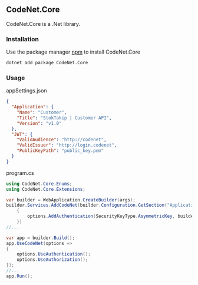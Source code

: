 ## CodeNet.Core

CodeNet.Core is a .Net library.

### Installation

Use the package manager [npm](https://www.nuget.org/packages/CodeNet.Core/) to install CodeNet.Core

```bash
dotnet add package CodeNet.Core
```

### Usage
appSettings.json
```json
{
  "Application": {
    "Name": "Customer",
    "Title": "StokTakip | Customer API",
    "Version": "v1.0"
  },
  "JWT": {
    "ValidAudience": "http://codenet",
    "ValidIssuer": "http://login.codenet",
    "PublicKeyPath": "public_key.pem"
  }
}
```
program.cs
```csharp
using CodeNet.Core.Enums;
using CodeNet.Core.Extensions;

var builder = WebApplication.CreateBuilder(args);
builder.Services.AddCodeNet(builder.Configuration.GetSection("Application"), options => 
    {
        options.AddAuthentication(SecurityKeyType.AsymmetricKey, builder.Configuration.GetSection("JWT"));
    })
//...

var app = builder.Build();
app.UseCodeNet(options =>
{
    options.UseAuthentication();
    options.UseAuthorization();
});
//...
app.Run();
```
